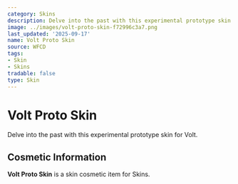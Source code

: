 ```yaml
---
category: Skins
description: Delve into the past with this experimental prototype skin for Volt.
image: ../images/volt-proto-skin-f72996c3a7.png
last_updated: '2025-09-17'
name: Volt Proto Skin
source: WFCD
tags:
- Skin
- Skins
tradable: false
type: Skin
---
```


# Volt Proto Skin

Delve into the past with this experimental prototype skin for Volt.

## Cosmetic Information

**Volt Proto Skin** is a skin cosmetic item for Skins.

